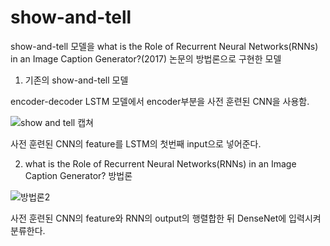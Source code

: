 # show-and-tell

show-and-tell 모델을 what is the Role of Recurrent Neural Networks(RNNs) in an Image Caption Generator?(2017) 논문의 방법론으로 구현한 모델

1. 기존의 show-and-tell 모델

  encoder-decoder LSTM 모델에서 encoder부분을 사전 훈련된 CNN을 사용함.

  ![show and tell 캡쳐](https://user-images.githubusercontent.com/42109314/111209299-32368f80-860f-11eb-88f8-c9a367f2d98c.PNG)

  사전 훈련된 CNN의 feature를 LSTM의 첫번째 input으로 넣어준다. 
  
2. what is the Role of Recurrent Neural Networks(RNNs) in an Image Caption Generator? 방법론
  
  ![방법론2](https://user-images.githubusercontent.com/42109314/111211218-7f1b6580-8611-11eb-8ce2-1ef8212363fc.PNG)

  사전 훈련된 CNN의 feature와 RNN의 output의 행렬합한 뒤 DenseNet에 입력시켜 분류한다.
  
  
